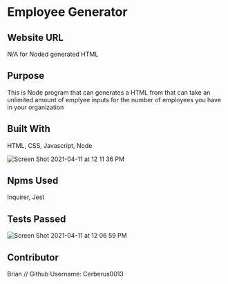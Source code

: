 # Employee Generator


## Website URL

N/A for Noded generated HTML



## Purpose
This is Node program that can generates a HTML from that can take an unlimited amount of emplyee inputs for the number of employees you have in your organization

## Built With
HTML,
CSS,
Javascript,
Node


![Screen Shot 2021-04-11 at 12 11 36 PM](https://user-images.githubusercontent.com/76604281/114317876-1b287780-9abf-11eb-9004-c48c919f9027.png)




## Npms Used
Inquirer,
Jest



## Tests Passed

![Screen Shot 2021-04-11 at 12 06 59 PM](https://user-images.githubusercontent.com/76604281/114317752-73ab4500-9abe-11eb-8ddf-8e85144fa38d.png)



## Contributor

Brian // Github Username: Cerberus0013
